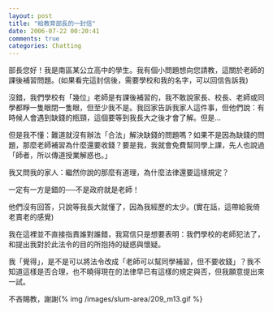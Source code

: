 ```yaml
---
layout: post
title: "給教育部長的一封信"
date: 2006-07-22 00:20:41
comments: true
categories: Chatting
---
```


<p>部長您好！我是南區某公立高中的學生。我有個小問題想向您請教，這關於老師的課後補習問題。(如果看完這封信後，需要學校和我的名字，可以回信告訴我)</p><p>沒錯，我們學校有「幾位」老師是有課後補習的，我不敢說家長、校長、老師或同學都睜一隻眼閉一隻眼，但至少我不是。我回家告訴我家人這件事，但他們說：有時候人會遇到缺錢的瓶頸，這個要等到我長大之後才會了解。但是...</p><p>但是我不懂：難道就沒有辦法「合法」解決缺錢的問題嗎？如果不是因為缺錢的問題，那麼老師補習為什麼還要收錢？要是我，我就會免費幫同學上課，先人也說過「師者，所以傳道授業解惑也。」</p><p>我又問我的家人：繼然你說的那麼有道理，為什麼法律還要這樣規定？</p><p>一定有一方是錯的──不是政府就是老師！</p><p>他們沒有回答，只說等我長大就懂了，因為我經歷的太少。(實在話，這帶給我倚老賣老的感覺)</p><p>我在這裡並不直接指責誰對誰錯，我寫信只是想要表明：我們學校的老師犯法了，和提出我對於此法令的目的所抱持的疑惑與懷疑。</p><p>我「覺得」，是不是可以將法令改成「老師可以幫同學補習，但不要收錢」？我不知道這樣是否合理，也不曉得現在的法律早已有這樣的規定與否，但我願意提出來一試。</p><p>不吝賜教，謝謝{% img /images/slum-area/209_m13.gif %}</p>
